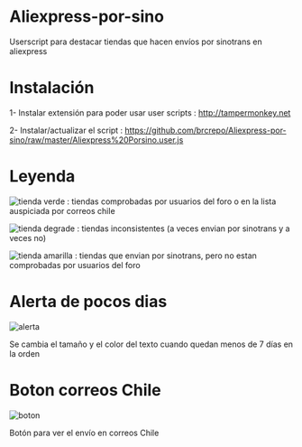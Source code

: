 # Aliexpress-por-sino 
Userscript para destacar tiendas que hacen envíos por sinotrans en aliexpress


# Instalación 
1- Instalar extensión para poder usar user scripts : http://tampermonkey.net

2- Instalar/actualizar el script : https://github.com/brcrepo/Aliexpress-por-sino/raw/master/Aliexpress%20Porsino.user.js


# Leyenda 
![tienda verde](http://imgur.com/TFRSUYZ.png) : tiendas comprobadas por usuarios del foro o en la lista auspiciada por correos chile 

![tienda degrade](http://imgur.com/L2Y4XRg.png) : tiendas inconsistentes (a veces envian por sinotrans y a veces no)


![tienda amarilla](http://imgur.com/jbCiIf1.png) : tiendas que envian por sinotrans, pero no estan comprobadas por usuarios del foro


# Alerta de pocos dias 

![alerta](http://i.imgur.com/lKQFtQH.jpg)  

Se cambia el tamaño y el color del texto cuando quedan menos de 7 días en la orden     



# Boton correos Chile

![boton](http://i.imgur.com/HDas0aS.jpg)

Botón para ver el envío en correos Chile
